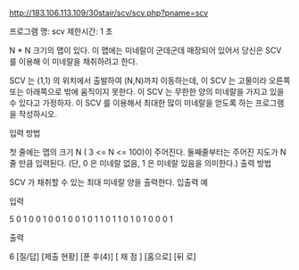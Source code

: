 http://183.106.113.109/30stair/scv/scv.php?pname=scv

프로그램 명: scv
제한시간: 1 초

N * N 크기의 맵이 있다. 이 맵에는 미네랄이 군데군데 매장되어 있어서 당신은 SCV 를 이용해 이 미네랄을 채취하려고 한다.

SCV 는 (1,1) 의 위치에서 출발하여 (N,N)까지 이동하는데, 이 SCV 는 고물이라 오른쪽 또는 아래쪽으로 밖에 움직이지 못한다. 이 SCV 는 무한한 양의 미네랄을 가지고 있을 수 있다고 가정하자. 이 SCV 를 이용해서 최대한 많이 미네랄을 얻도록 하는 프로그램을 작성하시오.

입력 방법

첫 줄에는 맵의 크기 N ( 3 <= N <= 100)이 주어진다.
둘째줄부터는 주어진 지도가 N 줄 만큼 입력된다. (단, 0 은 미네랄 없음, 1 은 미네랄 있음을 의미한다.)
출력 방법

SCV 가 채취할 수 있는 최대 미네랄 양을 출력한다.
입출력 예

입력

5
0 1 0 0 1
0 0 1 0 0
1 0 1 1 0
1 1 0 1 0
1 0 0 0 1

출력

6
[질/답] [제출 현황] [푼 후(4)]
[ 채 점 ] [홈으로]  [뒤 로]
